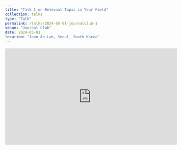 ```yaml
---
title: "Talk 1 on Relevant Topic in Your Field"
collection: talks
type: "Talk"
permalink: /talks/2024-05-01-journalclub-1
venue: "Journal Club"
date: 2024-05-01
location: "Joon An Lab, Seoul, South Korea"
---
```

<iframe width="560" height="315" src="https://www.youtube.com/watch?v=h6cPGjzS2J0" 
        title="YouTube video player" frameborder="0" 
        allow="accelerometer; autoplay; clipboard-write; encrypted-media; gyroscope; picture-in-picture" 
        allowfullscreen>
</iframe>